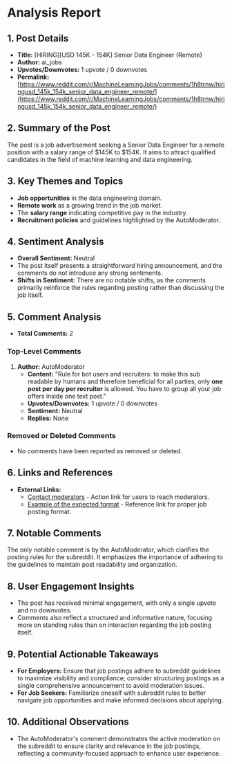 # Analysis Report

## 1. Post Details
- **Title:** [HIRING][USD 145K - 154K] Senior Data Engineer (Remote)
- **Author:** ai_jobs
- **Upvotes/Downvotes:** 1 upvote / 0 downvotes
- **Permalink:** [https://www.reddit.com/r/MachineLearningJobs/comments/1h8trnw/hiringusd_145k_154k_senior_data_engineer_remote/](https://www.reddit.com/r/MachineLearningJobs/comments/1h8trnw/hiringusd_145k_154k_senior_data_engineer_remote/)

## 2. Summary of the Post
The post is a job advertisement seeking a Senior Data Engineer for a remote position with a salary range of $145K to $154K. It aims to attract qualified candidates in the field of machine learning and data engineering.

## 3. Key Themes and Topics
- **Job opportunities** in the data engineering domain.
- **Remote work** as a growing trend in the job market.
- The **salary range** indicating competitive pay in the industry.
- **Recruitment policies** and guidelines highlighted by the AutoModerator.

## 4. Sentiment Analysis
- **Overall Sentiment:** Neutral
- The post itself presents a straightforward hiring announcement, and the comments do not introduce any strong sentiments.
- **Shifts in Sentiment:** There are no notable shifts, as the comments primarily reinforce the rules regarding posting rather than discussing the job itself.

## 5. Comment Analysis
- **Total Comments:** 2  
   
### Top-Level Comments
1. **Author:** AutoModerator
   - **Content:** "Rule for bot users and recruiters: to make this sub readable by humans and therefore beneficial for all parties, only **one post per day per recruiter** is allowed. You have to group all your job offers inside one text post."
   - **Upvotes/Downvotes:** 1 upvote / 0 downvotes
   - **Sentiment:** Neutral
   - **Replies:** None

### Removed or Deleted Comments
- No comments have been reported as removed or deleted.

## 6. Links and References
- **External Links:**
  - [Contact moderators](https://www.reddit.com/message/compose/?to=/r/MachineLearningJobs) - Action link for users to reach moderators.
  - [Example of the expected format](https://www.reddit.com/r/BigDataJobs/comments/phaolk/19_new_data_science_data_engineering_and_machine/) - Reference link for proper job posting format.

## 7. Notable Comments
The only notable comment is by the AutoModerator, which clarifies the posting rules for the subreddit. It emphasizes the importance of adhering to the guidelines to maintain post readability and organization.

## 8. User Engagement Insights
- The post has received minimal engagement, with only a single upvote and no downvotes.
- Comments also reflect a structured and informative nature, focusing more on standing rules than on interaction regarding the job posting itself.
  
## 9. Potential Actionable Takeaways
- **For Employers:** Ensure that job postings adhere to subreddit guidelines to maximize visibility and compliance; consider structuring postings as a single comprehensive announcement to avoid moderation issues.
- **For Job Seekers:** Familiarize oneself with subreddit rules to better navigate job opportunities and make informed decisions about applying.

## 10. Additional Observations
- The AutoModerator's comment demonstrates the active moderation on the subreddit to ensure clarity and relevance in the job postings, reflecting a community-focused approach to enhance user experience.
